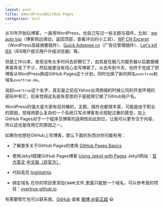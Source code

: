 ```yaml
---
layout: post
title: 从WordPress到GitHub Pages
categories: test
---
```


从10年开始玩博客，一直用WordPress，也自己写过一些主题与插件，比如：[wp auto top](https://wordpress.org/plugins/wp-auto-top/)（博客侧边滑动，返回顶部，查看评论的小工具）、[WP CN Excerpt](https://wordpress.org/plugins/cn-excerpt/)（WordPress高级摘要插件）、[Quick Adsense cn](https://wordpress.org/plugins/quick-adsense-cn/)（广告位管理插件）、[Let's kill IE6](https://wordpress.org/plugins/lets-kill-ie6/)（IE6用户提示用户升级浏览器）等。

但是工作以来，发现没有太多时间去折腾它了，由其是在搬几次服务器以后数据被黑客弄丢了不少，然后就更没有信心去写博客了。从去年到今天，也终于完成了把博客从WordPress换成GitHub Pages这个计划，同时也换了新的网名`overtrue`和域名`overtrue.me`。

说起`overtrue`这个名字，其实是之前在Yahoo台湾商城的时候公司的开发环境的密码中有它，后来觉得这名挺有意思的于是就用它做了GitHub账户名。

WordPress的强大是大家有目共睹的，主题，插件也都很丰富，可能是由于职业的原因，觉得用那么复杂的一个系统只写点博客有点搭配过重的感觉，加上GitHub Pages对于一个程序员博客的适用性如此到位，让我可以更专注于内容，所以这也是改用它的原因之一。

如果你也想在GitHub上写博客，那么下面的东西对你可能有用：

- 了解更多关于GitHub Pages的使用
[GitHub Pages Basics](https://help.github.com/categories/github-pages-basics/)

- 使用Jekyll搭建GitHub Pages博客
    [Using Jekyll with Pages](https://help.github.com/articles/using-jekyll-with-pages/)
    Jekyll网站：[官方英文](http://jekyllrb.com/)  [中文版（非官方）](http://jekyllcn.com)

- 代码高亮 [highlightjs](https://highlightjs.org/)

- 绑定域名
   在你的项目里添加`CNAME`文件,里面只能放一个域名，可以参考我的项目：[overtrue.github.io](https://github.com/overtrue/overtrue.github.io)

有需要帮忙也可以联系我，[GitHub](https://github.com/overtrue) 或者 [微博 @安正超](http://weibo.com/joychaocc) :smiley:
